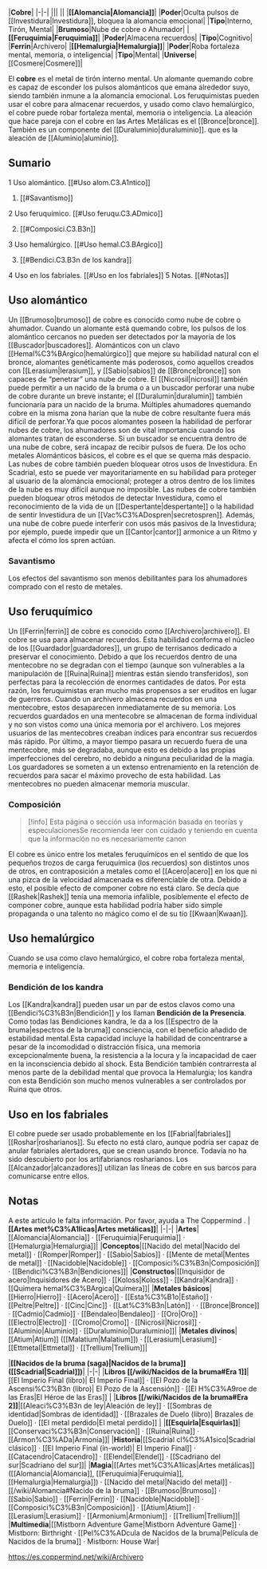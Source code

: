 

|**Cobre**|
|-|-|
|||
||
|**[[Alomancia\|Alomancia]]**|
|**Poder**|Oculta pulsos de [[Investidura\|Investidura]], bloquea la alomancia emocional|
|**Tipo**|Interno, Tirón, Mental|
|**Brumoso**|Nube de cobre o Ahumador|
|**[[Feruquimia\|Feruquimia]]**|
|**Poder**|Almacena recuerdos|
|**Tipo**|Cognitivo|
|**Ferrin**|Archivero|
|**[[Hemalurgia\|Hemalurgia]]**|
|**Poder**|Roba fortaleza mental, memoria, o inteligencia|
|**Tipo**|Mental|
|**Universe**|[[Cosmere\|Cosmere]]|

El **cobre** es el metal de tirón interno mental. Un alomante quemando cobre es capaz de esconder los pulsos alománticos que emana alrededor suyo, siendo también inmune a la alomancia emocional. Los feruquimistas pueden usar el cobre para almacenar recuerdos, y usado como clavo hemalúrgico, el cobre puede robar fortaleza mental, memoria o inteligencia.
La aleación que hace pareja con el cobre en las Artes Metálicas es el [[Bronce\|bronce]]. También es un componente del [[Duraluminio\|duraluminio]]. que es la aleación de [[Aluminio\|aluminio]].

## Sumario

1 Uso alomántico. [[#Uso alom.C3.A1ntico]] 

1. [[#Savantismo]] 


2 Uso feruquímico. [[#Uso feruqu.C3.ADmico]] 

2. [[#Composici.C3.B3n]] 


3 Uso hemalúrgico. [[#Uso hemal.C3.BArgico]] 

3. [[#Bendici.C3.B3n de los kandra]] 


4 Uso en los fabriales. [[#Uso en los fabriales]] 
5 Notas. [[#Notas]] 


## Uso alomántico
Un [[Brumoso\|brumoso]] de cobre es conocido como nube de cobre o ahumador. Cuando un alomante está quemando cobre, los pulsos de los alomántico cercanos no pueden ser detectados por la mayoría de los [[Buscador\|buscadores]]. Alománticos con un clavo [[Hemal%C3%BArgico\|hemalúrgico]] que mejore su habilidad natural con el bronce, alomantes genéticamente más poderosos, como aquellos creados con [[Lerasium\|lerasium]], y [[Sabio\|sabios]] de [[Bronce\|bronce]] son capaces de “penetrar” una nube de cobre. El [[Nicrosil\|nicrosil]] también puede permitir a un nacido de la bruma o a un buscador perforar una nube de cobre durante un breve instante; el [[Duralumin\|duralumin]] también funcionaría para un nacido de la bruma. Múltiples ahumadores quemando cobre en la misma zona harían que la nube de cobre resultante fuera más difícil de perforar.Ya que pocos alomantes poseen la habilidad de perforar nubes de cobre, los ahumadores son de vital importancia cuando los alomantes tratan de esconderse. Si un buscador se encuentra dentro de una nube de cobre, será incapaz de recibir pulsos de fuera. De los ocho metales Alománticos básicos, el cobre es el que se quema más despacio.
Las nubes de cobre también pueden bloquear otros usos de Investidura. En Scadrial, esto se puede ver mayoritariamente en su habilidad para proteger al usuario de la alománcia emocional; proteger a otros dentro de los límites de la nube es muy difícil aunque no imposible. Las nubes de cobre también pueden bloquear otros métodos de detectar Investidura, como el reconocimiento de la vida de un [[Despertante\|despertante]] o la habilidad de sentir Investidura de un [[Vac%C3%ADospren\|secretospren]]. Además, una nube de cobre puede interferir con usos más pasivos de la Investidura; por ejemplo, puede impedir que un [[Cantor\|cantor]] armonice a un Ritmo y afecta el cómo los spren actúan.

### Savantismo
Los efectos del savantismo son menos debilitantes para los ahumadores comprado con el resto de metales.

## Uso feruquímico
Un [[Ferrin\|ferrin]] de cobre es conocido como [[Archivero\|archivero]]. El cobre se usa para almacenar recuerdos. Esta habilidad conforma el núcleo de los [[Guardador\|guardadores]], un grupo de terrisanos dedicado a preservar el conocimiento. Debido a que los recuerdos dentro de una mentecobre no se degradan con el tiempo (aunque son vulnerables a la manipulación de [[Ruina\|Ruina]] mientras están siendo transferidos), son perfectas para la recolección de enormes cantidades de datos. Por esta razón, los feruquimistas eran mucho más propensos a ser eruditos en lugar de guerreros. Cuando un archivero almacena recuerdos en una mentecobre, estos desaparecen inmediatamente de su memoria. Los recuerdos guardados en una mentecobre se almacenan de forma individual y no son vistos como una única memoria por el archivero. Los mejores usuarios de las mentecobres creaban índices para encontrar sus recuerdos más rápido. Por último, a mayor tiempo pasara un recuerdo fuera de una mentecobre, más se degradaba, aunque esto es debido a las propias imperfecciones del cerebro, no debido a ninguna peculiaridad de la magia. Los guardadores se someten a un extenso entrenamiento en la retención de recuerdos para sacar el máximo provecho de esta habilidad. Las mentecobres no pueden almacenar memoria muscular.

### Composición
> [!info] Esta página o sección usa información basada en teorías y especulacionesSe recomienda leer con cuidado y teniendo en cuenta que la información no es necesariamente canon

El cobre es único entre los metales feruquímicos en el sentido de que los pequeños trozos de carga feruquímica (los recuerdos) son distintos unos de otros, en contraposición a metales como el [[Acero\|acero]] en los que ni una pizca de la velocidad almacenada es diferenciable de otra. Debido a esto, el posible efecto de componer cobre no está claro. Se decía que [[Rashek\|Rashek]] tenía una memoria infalible, posiblemente el efecto de componer cobre, aunque esta habilidad podría haber sido simple propaganda o una talento no mágico como el de su tío [[Kwaan\|Kwaan]].

## Uso hemalúrgico
Cuando se usa como clavo hemalúrgico, el cobre roba fortaleza mental, memoria e inteligencia.

### Bendición de los kandra
Los [[Kandra\|kandra]] pueden usar un par de estos clavos como una [[Bendici%C3%B3n\|Bendición]] y los llaman **Bendición de la Presencia**. Como todas las Bendiciones kandra, le da a los [[Espectro de la bruma\|espectros de la bruma]] consciencia, con el beneficio añadido de estabilidad mental.Esta capacidad incluye la habilidad de concentrarse a pesar de la incomodidad o distracción física, una memoria excepcionalmente buena, la resistencia a la locura y la incapacidad de caer en la inconsciencia debido al shock. Esta Bendición también contrarresta al menos parte de la debilidad mental que provoca la Hemalurgia; los kandra con esta Bendición son mucho menos vulnerables a ser controlados por Ruina que otros.

## Uso en los fabriales
El cobre puede ser usado probablemente en los [[Fabrial\|fabriales]] [[Roshar\|rosharianos]]. Su efecto no está claro, aunque podría ser capaz de anular fabriales alertadores, que se crean usando bronce. Todavía no ha sido descubierto por los artifabrianos rosharianos.
Los [[Alcanzador\|alcanzadores]] utilizan las líneas de cobre en sus barcos para comunicarse entre ellos.

## Notas

A este artículo le falta información. Por favor, ayuda a The Coppermind .
|**[[Artes met%C3%A1licas\|Artes metálicas]]**|
|-|-|
|**Artes**|[[Alomancia\|Alomancia]] · [[Feruquimia\|Feruquimia]] · [[Hemalurgia\|Hemalurgia]]|
|**Conceptos**|[[Nacido del metal\|Nacido del metal]] · [[Romper\|Romper]] · [[Sabio\|Sabios]] · [[Mente de metal\|Mentes de metal]] · [[Nacidoble\|Nacidoble]] · [[Composici%C3%B3n\|Composición]] · [[Bendici%C3%B3n\|Bendiciones]]|
|**Constructos**|[[Inquisidor de acero\|Inquisidores de Acero]] · [[Koloss\|Koloss]] · [[Kandra\|Kandra]] · [[Quimera hemal%C3%BArgica\|Quimera]]|
|**Metales básicos**|[[Hierro\|Hierro]] · [[Acero\|Acero]] · [[Esta%C3%B1o\|Estaño]] · [[Peltre\|Peltre]] · [[Cinc\|Cinc]] · [[Lat%C3%B3n\|Latón]] ·  · [[Bronce\|Bronce]] · [[Cadmio\|Cadmio]] · [[Bendaleo\|Bendaleo]] · [[Oro\|Oro]] · [[Electro\|Electro]] · [[Cromo\|Cromo]] · [[Nicrosil\|Nicrosil]] · [[Aluminio\|Aluminio]] · [[Duraluminio\|Duraluminio]]|
|**Metales divinos**|[[Atium\|Atium]] ([[Malatium\|Malatium]]) · [[Lerasium\|Lerasium]] · [[Ettmetal\|Ettmetal]] · [[Trellium\|Trellium]]|

|**[[Nacidos de la bruma (saga)\|Nacidos de la bruma]] ([[Scadrial\|Scadrial]])**|
|-|-|
|**Libros [[/wiki/Nacidos de la bruma#Era 1]]**|[[El Imperio Final (libro)\| El Imperio Final]] · [[El Pozo de la Ascensi%C3%B3n (libro)\| El Pozo de la Ascensión]] · [[El H%C3%A9roe de las Eras\|El Héroe de las Eras]] |
|**Libros [[/wiki/Nacidos de la bruma#Era 2]]**|[[Aleaci%C3%B3n de ley\|Aleación de ley]] · [[Sombras de identidad\|Sombras de identidad]] · [[Brazales de Duelo (libro)\| Brazales de Duelo]] · [[El metal perdido\|El metal perdido]]  |
|**[[Esquirla\|Esquirlas]]**|[[Conservaci%C3%B3n\|Conservación]] · [[Ruina\|Ruina]] · [[Armon%C3%ADa\|Armonía]]|
|**Historia**|[[Scadrial cl%C3%A1sico\|Scadrial clásico]] · [[El Imperio Final (in-world)\| El Imperio Final]] · [[Catacendro\|Catacendro]] · [[Elendel\|Elendel]] · [[Scadriano del sur\|Scadriano del sur]]|
|**Magia**|[[Artes met%C3%A1licas\|Artes metálicas]] ([[Alomancia\|Alomancia]], [[Feruquimia\|Feruquimia]], [[Hemalurgia\|Hemalurgia]]) · [[Nacido del metal\|Nacido del metal]] · [[/wiki/Alomancia#Nacido de la bruma]] · [[Brumoso\|Brumoso]] · [[Sabio\|Sabio]] · [[Ferrin\|Ferrin]] · [[Nacidoble\|Nacidoble]] · [[Composici%C3%B3n\|Composición]] · [[Atium\|Atium]] · [[Lerasium\|Lerasium]] · [[Armonium\|Armonium]] · [[Trellium\|Trellium]]|
|**Multimedia**|[[Mistborn Adventure Game\|Mistborn Adventure Game‎‎]] · Mistborn: Birthright · [[Pel%C3%ADcula de Nacidos de la bruma\|Película de Nacidos de la bruma]] · Mistborn: House War|



https://es.coppermind.net/wiki/Archivero